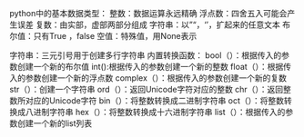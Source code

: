 python中的基本数据类型：
整数：数据运算永远精确
浮点数：四舍五入可能会产生误差
复数：由实部，虚部两部分组成
字符串：以”“，‘’，扩起来的任意文本
布尔值：只有True ，false
空值：特殊值，用None表示

字符串：三元引号用于创建多行字符串
内置转换函数：
bool（）：根据传入的参数创建一个新的布尔值
int():根据传入的参数创建一个新的整数
float（）：根据传入的参数创建一个新的浮点数
complex（）：根据传入的参数创建一个新的复数
str（）：创建一个字符串
ord（）：返回Unicode字符对应的整数
chr（）：返回整数所对应的Unicode字符
bin（）：将整数转换成二进制字符串
oct（）：将整数转换成八进制字符串
hex（）：将整数转换成十六进制字符串
list（）：根据传入的参数创建一个新的list列表



